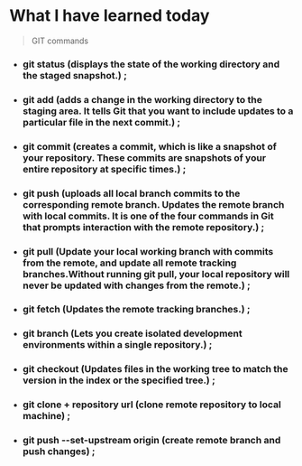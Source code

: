 # What I have learned today

> GIT commands

- ### **git status** (displays the state of the working directory and the staged snapshot.) ;
- ### **git add** (adds a change in the working directory to the staging area. It tells Git that you want to include updates to a particular file in the next commit.) ;
- ### **git commit** (creates a commit, which is like a snapshot of your repository. These commits are snapshots of your entire repository at specific times.) ;
- ### **git push** (uploads all local branch commits to the corresponding remote branch. Updates the remote branch with local commits. It is one of the four commands in Git that prompts interaction with the remote repository.) ;
- ### **git pull** (Update your local working branch with commits from the remote, and update all remote tracking branches.Without running git pull, your local repository will never be updated with changes from the remote.) ;
- ### **git fetch** (Updates the remote tracking branches.) ;
- ### **git branch** (Lets you create isolated development environments within a single repository.) ;
- ### **git checkout** (Updates files in the working tree to match the version in the index or the specified tree.) ;
- ### **git clone** + repository url (clone remote repository to local machine) ;
- ### **git push --set-upstream origin** (create remote branch and push changes) ;
